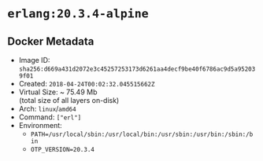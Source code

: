 # `erlang:20.3.4-alpine`

## Docker Metadata

- Image ID: `sha256:d669a431d2072e3c45257253173d6261aa4decf9be40f6786ac9d5a952039f01`
- Created: `2018-04-24T00:02:32.045515662Z`
- Virtual Size: ~ 75.49 Mb  
  (total size of all layers on-disk)
- Arch: `linux`/`amd64`
- Command: `["erl"]`
- Environment:
  - `PATH=/usr/local/sbin:/usr/local/bin:/usr/sbin:/usr/bin:/sbin:/bin`
  - `OTP_VERSION=20.3.4`
